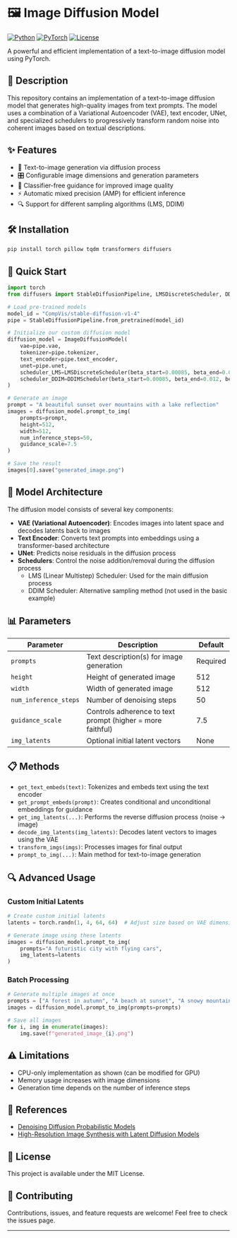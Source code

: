 # 🖼️ Image Diffusion Model

[![Python](https://img.shields.io/badge/Python-3.7+-blue.svg)](https://www.python.org/)
[![PyTorch](https://img.shields.io/badge/PyTorch-1.10+-ee4c2c.svg)](https://pytorch.org/)
[![License](https://img.shields.io/badge/License-MIT-green.svg)](https://opensource.org/licenses/MIT)

A powerful and efficient implementation of a text-to-image diffusion model using PyTorch.

## 📝 Description

This repository contains an implementation of a text-to-image diffusion model that generates high-quality images from text prompts. The model uses a combination of a Variational Autoencoder (VAE), text encoder, UNet, and specialized schedulers to progressively transform random noise into coherent images based on textual descriptions.

## ✨ Features

- 🔄 Text-to-image generation via diffusion process
- 🎛️ Configurable image dimensions and generation parameters
- 🧠 Classifier-free guidance for improved image quality
- ⚡ Automatic mixed precision (AMP) for efficient inference
- 🔍 Support for different sampling algorithms (LMS, DDIM)

## 🛠️ Installation

```bash
pip install torch pillow tqdm transformers diffusers
```

## 🚀 Quick Start

```python
import torch
from diffusers import StableDiffusionPipeline, LMSDiscreteScheduler, DDIMScheduler

# Load pre-trained models
model_id = "CompVis/stable-diffusion-v1-4"
pipe = StableDiffusionPipeline.from_pretrained(model_id)

# Initialize our custom diffusion model
diffusion_model = ImageDiffusionModel(
    vae=pipe.vae,
    tokenizer=pipe.tokenizer,
    text_encoder=pipe.text_encoder,
    unet=pipe.unet,
    scheduler_LMS=LMSDiscreteScheduler(beta_start=0.00085, beta_end=0.012, beta_schedule="scaled_linear"),
    scheduler_DDIM=DDIMScheduler(beta_start=0.00085, beta_end=0.012, beta_schedule="scaled_linear")
)

# Generate an image
prompt = "A beautiful sunset over mountains with a lake reflection"
images = diffusion_model.prompt_to_img(
    prompts=prompt,
    height=512,
    width=512,
    num_inference_steps=50,
    guidance_scale=7.5
)

# Save the result
images[0].save("generated_image.png")
```

## 🧩 Model Architecture

The diffusion model consists of several key components:

- **VAE (Variational Autoencoder)**: Encodes images into latent space and decodes latents back to images
- **Text Encoder**: Converts text prompts into embeddings using a transformer-based architecture
- **UNet**: Predicts noise residuals in the diffusion process
- **Schedulers**: Control the noise addition/removal during the diffusion process
  - LMS (Linear Multistep) Scheduler: Used for the main diffusion process
  - DDIM Scheduler: Alternative sampling method (not used in the basic example)

## 📊 Parameters

| Parameter | Description | Default |
|-----------|-------------|---------|
| `prompts` | Text description(s) for image generation | Required |
| `height` | Height of generated image | 512 |
| `width` | Width of generated image | 512 |
| `num_inference_steps` | Number of denoising steps | 50 |
| `guidance_scale` | Controls adherence to text prompt (higher = more faithful) | 7.5 |
| `img_latents` | Optional initial latent vectors | None |

## 📋 Methods

- `get_text_embeds(text)`: Tokenizes and embeds text using the text encoder
- `get_prompt_embeds(prompt)`: Creates conditional and unconditional embeddings for guidance
- `get_img_latents(...)`: Performs the reverse diffusion process (noise → image)
- `decode_img_latents(img_latents)`: Decodes latent vectors to images using the VAE
- `transform_imgs(imgs)`: Processes images for final output
- `prompt_to_img(...)`: Main method for text-to-image generation

## 🔍 Advanced Usage

### Custom Initial Latents

```python
# Create custom initial latents
latents = torch.randn(1, 4, 64, 64)  # Adjust size based on VAE dimensions

# Generate image using these latents
images = diffusion_model.prompt_to_img(
    prompts="A futuristic city with flying cars",
    img_latents=latents
)
```

### Batch Processing

```python
# Generate multiple images at once
prompts = ["A forest in autumn", "A beach at sunset", "A snowy mountain peak"]
images = diffusion_model.prompt_to_img(prompts=prompts)

# Save all images
for i, img in enumerate(images):
    img.save(f"generated_image_{i}.png")
```

## ⚠️ Limitations

- CPU-only implementation as shown (can be modified for GPU)
- Memory usage increases with image dimensions
- Generation time depends on the number of inference steps

## 🔗 References

- [Denoising Diffusion Probabilistic Models](https://arxiv.org/abs/2006.11239)
- [High-Resolution Image Synthesis with Latent Diffusion Models](https://arxiv.org/abs/2112.10752)

## 📜 License

This project is available under the MIT License.

## 🤝 Contributing

Contributions, issues, and feature requests are welcome! Feel free to check the issues page.

---
